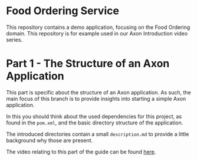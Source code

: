 # Food Ordering Service

This repository contains a demo application, focusing on the Food Ordering domain.
This repository is for example used in our Axon Introduction video series.

# Part 1 - The Structure of an Axon Application

This part is specific about the structure of an Axon application.
As such, the main focus of this branch is to provide insights into starting a simple Axon application.

In this you should think about the used dependencies for this project, as found in the `pom.xml`,
 and the basic directory structure of the application.
 
The introduced directories contain a small `description.md` to provide a little background why those are present.

The video relating to this part of the guide can be found [here]().